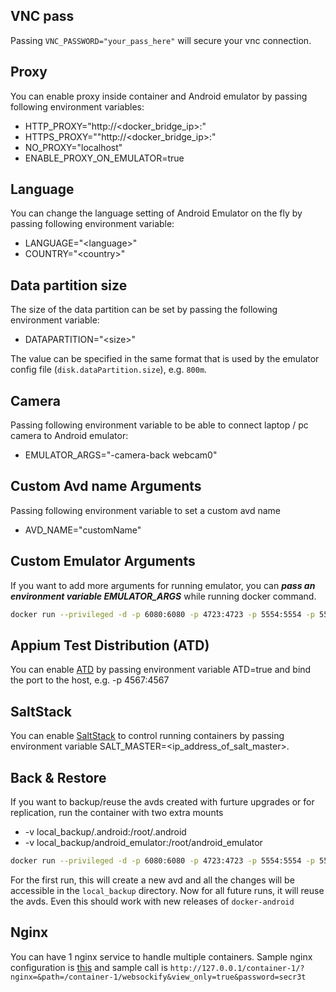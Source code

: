 VNC pass
--------

Passing ```VNC_PASSWORD="your_pass_here"``` will secure your vnc connection. 

Proxy
-----

You can enable proxy inside container and Android emulator by passing following environment variables:

- HTTP_PROXY="http://\<docker\_bridge\_ip>:<port>"
- HTTPS_PROXY=""http://\<docker\_bridge\_ip>:<port>"
- NO_PROXY="localhost"
- ENABLE_PROXY_ON_EMULATOR=true

Language
--------

You can change the language setting of Android Emulator on the fly by passing following environment variable:

- LANGUAGE="\<language>"
- COUNTRY="\<country>"

Data partition size
-------------------

The size of the data partition can be set by passing the following environment variable:

- DATAPARTITION="\<size>"

The value can be specified in the same format that is used by the emulator config file (`disk.dataPartition.size`), e.g. `800m`.

Camera
------

Passing following environment variable to be able to connect laptop / pc camera to Android emulator:

- EMULATOR_ARGS="-camera-back webcam0"

Custom Avd name Arguments
-------------------------

Passing following environment variable to set a custom avd name

- AVD_NAME="customName"


Custom Emulator Arguments
-------------------------

If you want to add more arguments for running emulator, you can ***pass an environment variable EMULATOR_ARGS*** while running docker command.

```bash
docker run --privileged -d -p 6080:6080 -p 4723:4723 -p 5554:5554 -p 5555:5555 -e DEVICE="Samsung Galaxy S6" -e EMULATOR_ARGS="-no-snapshot-load -partition-size 512" --name android-container budtmo/docker-android-x86-8.1
```

Appium Test Distribution (ATD)
------------------------------

You can enable [ATD](https://github.com/AppiumTestDistribution/AppiumTestDistribution) by passing environment variable ATD=true and bind the port to the host, e.g. -p 4567:4567

SaltStack
---------

You can enable [SaltStack](https://github.com/saltstack/salt) to control running containers by passing environment variable SALT_MASTER=<ip_address_of_salt_master>.

Back & Restore
--------------

If you want to backup/reuse the avds created with furture upgrades or for replication, run the container with two extra mounts

- -v local_backup/.android:/root/.android
- -v local_backup/android_emulator:/root/android_emulator

```bash
docker run --privileged -d -p 6080:6080 -p 4723:4723 -p 5554:5554 -p 5555:5555 -v local_backup/.android:/root/.android -v local_backup/android_emulator:/root/android_emulator -e DEVICE="Nexus 5" --name android-container budtmo/docker-android-x86-8.1
```

For the first run, this will create a new avd and all the changes will be accessible in the `local_backup` directory. Now for all future runs, it will reuse the avds. Even this should work with new releases of `docker-android`

Nginx
-----

You can have 1 nginx service to handle multiple containers. Sample nginx configuration is [this](nginx/default) and sample call is ```http://127.0.0.1/container-1/?nginx=&path=/container-1/websockify&view_only=true&password=secr3t```
